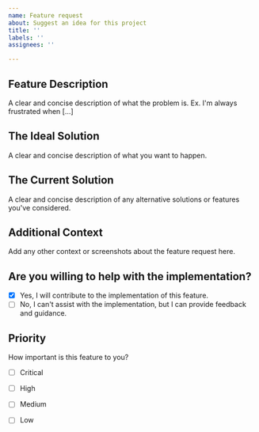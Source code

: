 ```yaml
---
name: Feature request
about: Suggest an idea for this project
title: ''
labels: ''
assignees: ''

---
```


## Feature Description
A clear and concise description of what the problem is. Ex. I'm always frustrated when [...]

## The Ideal Solution
A clear and concise description of what you want to happen.

## The Current Solution
A clear and concise description of any alternative solutions or features you've considered.

## Additional Context
Add any other context or screenshots about the feature request here.

## Are you willing to help with the implementation?
- [x] Yes, I will contribute to the implementation of this feature.
- [ ] No, I can't assist with the implementation, but I can provide feedback and guidance.

## Priority
How important is this feature to you?
- [ ] Critical
- [ ] High
- [ ] Medium
- [ ] Low

